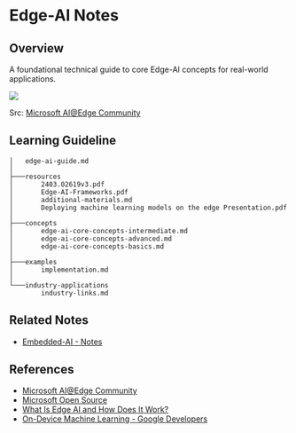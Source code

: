 # Edge-AI Notes

## Overview

A foundational technical guide to core Edge-AI concepts for real-world applications.

![](https://microsoft.github.io/ai-at-edge/assets/images/ONNX.PNG)

Src: [Microsoft AI@Edge Community](https://microsoft.github.io/ai-at-edge/assets/images/ONNX.PNG)

## Learning Guideline 

```
│   edge-ai-guide.md
│
├───resources
│       2403.02619v3.pdf
│       Edge-AI-Frameworks.pdf
│       additional-materials.md
│       Deploying machine learning models on the edge Presentation.pdf
│
├───concepts
│       edge-ai-core-concepts-intermediate.md
│       edge-ai-core-concepts-advanced.md
│       edge-ai-core-concepts-basics.md
│
├───examples
│       implementation.md
│
└───industry-applications
        industry-links.md
```
## Related Notes
- [Embedded-AI - Notes](../../embedded-systems/embedded-ai-notes/)

## References

- [Microsoft AI@Edge Community](https://microsoft.github.io/ai-at-edge/)
- [Microsoft Open Source ](https://opensource.microsoft.com/)
- [What Is Edge AI and How Does It Work?](https://blogs.nvidia.com/blog/2022/02/17/what-is-edge-ai/)
- [On-Device Machine Learning - Google Developers](https://developers.google.com/learn/topics/on-device-ml)



